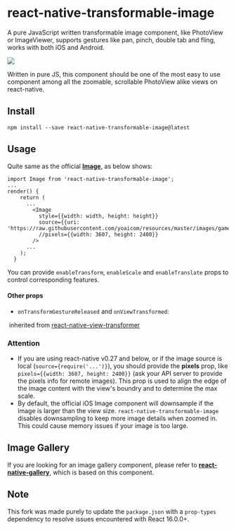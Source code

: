 # react-native-transformable-image

A pure JavaScript written transformable image component, like PhotoView or ImageViewer, supports gestures like pan, pinch, double tab and fling, works with both iOS and Android.

![](Demo/demo.gif)



Written in pure JS, this component should be one of the most easy to use component among all the zoomable, scrollable PhotoView alike views on react-native.

## Install

 `npm install --save react-native-transformable-image@latest`



## Usage

Quite same as the official **[Image](https://facebook.github.io/react-native/docs/image.html)**, as below shows:

```
import Image from 'react-native-transformable-image';
...
render() {
    return (
      ...
        <Image
          style={{width: width, height: height}}
          source={{uri: 'https://raw.githubusercontent.com/yoaicom/resources/master/images/game_of_thrones_1.jpg'}}
          //pixels={{width: 3607, height: 2400}}
        />
      ...
    );
  }
```

You can provide `enableTransform`, `enableScale` and `enableTranslate`  props to control corresponding features.

#### Other props

* `onTransformGestureReleased` and `onViewTransformed`:

​	inherited from [react-native-view-transformer](https://github.com/ldn0x7dc/react-native-view-transformer)

### Attention

* If you are using  react-native v0.27 and below, or if the image source is local (`source={require('...')}`), you should provide the **pixels** prop, like `pixels={{width: 3607, height: 2400}}` (ask your API server to provide the pixels info for remote images). This prop is used to align the edge of the image content with the view's boundry and to determine the max scale.
* By default, the official iOS Image component will downsample if the image is larger than the view size. `react-native-transformable-image` disables downsampling to keep more image details when zoomed in. This could cause memory issues if your image is too large.



## Image Gallery

If you are looking for an image gallery component, please refer to [**react-native-gallery**](https://github.com/ldn0x7dc/react-native-gallery), which is based on this component.

## Note
This fork was made purely to update the `package.json` with a `prop-types` dependency to resolve issues encountered with React 16.0.0+.
